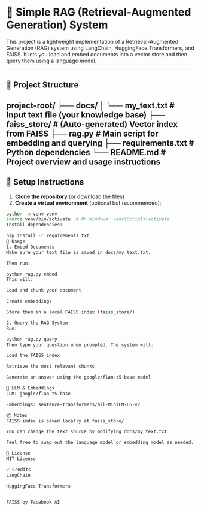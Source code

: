 # 🧠 Simple RAG (Retrieval-Augmented Generation) System

This project is a lightweight implementation of a Retrieval-Augmented Generation (RAG) system using LangChain, HuggingFace Transformers, and FAISS. It lets you load and embed documents into a vector store and then query them using a language model.

---

## 📁 Project Structure
project-root/
├── docs/
│ └── my_text.txt # Input text file (your knowledge base)
├── faiss_store/ # (Auto-generated) Vector index from FAISS
├── rag.py # Main script for embedding and querying
├── requirements.txt # Python dependencies
└── README.md # Project overview and usage instructions
---

## 🚀 Setup Instructions

1. **Clone the repository** (or download the files)
2. **Create a virtual environment** (optional but recommended):

```bash
python -m venv venv
source venv/bin/activate  # On Windows: venv\Scripts\activate
Install dependencies:

pip install -r requirements.txt
📝 Usage
1. Embed Documents
Make sure your text file is saved in docs/my_text.txt.

Then run:

python rag.py embed
This will:

Load and chunk your document

Create embeddings

Store them in a local FAISS index (faiss_store/)

2. Query the RAG System
Run:

python rag.py query
Then type your question when prompted. The system will:

Load the FAISS index

Retrieve the most relevant chunks

Generate an answer using the google/flan-t5-base model

🤖 LLM & Embeddings
LLM: google/flan-t5-base

Embeddings: sentence-transformers/all-MiniLM-L6-v2

📦 Notes
FAISS index is saved locally at faiss_store/

You can change the text source by modifying docs/my_text.txt

Feel free to swap out the language model or embedding model as needed.

📃 License
MIT License

💡 Credits
LangChain

HuggingFace Transformers


FAISS by Facebook AI


